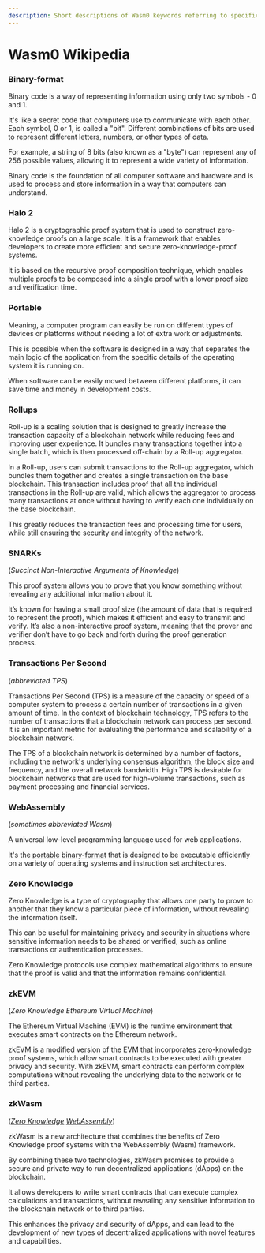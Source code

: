 ```yaml
---
description: Short descriptions of Wasm0 keywords referring to specific concepts
---
```


# Wasm0 Wikipedia

### Binary-format

Binary code is a way of representing information using only two symbols - 0 and 1.

It's like a secret code that computers use to communicate with each other. Each symbol, 0 or 1, is called a "bit". Different combinations of bits are used to represent different letters, numbers, or other types of data.

For example, a string of 8 bits (also known as a "byte") can represent any of 256 possible values, allowing it to represent a wide variety of information.

Binary code is the foundation of all computer software and hardware and is used to process and store information in a way that computers can understand.

### Halo 2

Halo 2 is a cryptographic proof system that is used to construct zero-knowledge proofs on a large scale. It is a framework that enables developers to create more efficient and secure zero-knowledge-proof systems.

It is based on the recursive proof composition technique, which enables multiple proofs to be composed into a single proof with a lower proof size and verification time.

### Portable

Meaning, a computer program can easily be run on different types of devices or platforms without needing a lot of extra work or adjustments.

This is possible when the software is designed in a way that separates the main logic of the application from the specific details of the operating system it is running on.

When software can be easily moved between different platforms, it can save time and money in development costs.

### Rollups

Roll-up is a scaling solution that is designed to greatly increase the transaction capacity of a blockchain network while reducing fees and improving user experience. It bundles many transactions together into a single batch, which is then processed off-chain by a Roll-up aggregator.

In a Roll-up, users can submit transactions to the Roll-up aggregator, which bundles them together and creates a single transaction on the base blockchain. This transaction includes proof that all the individual transactions in the Roll-up are valid, which allows the aggregator to process many transactions at once without having to verify each one individually on the base blockchain.

This greatly reduces the transaction fees and processing time for users, while still ensuring the security and integrity of the network.

### SNARKs

(_Succinct Non-Interactive Arguments of Knowledge_)

This proof system allows you to prove that you know something without revealing any additional information about it.

It’s known for having a small proof size (the amount of data that is required to represent the proof), which makes it efficient and easy to transmit and verify. It’s also a non-interactive proof system, meaning that the prover and verifier don’t have to go back and forth during the proof generation process.

### Transactions Per Second

(_abbreviated TPS_)

Transactions Per Second (TPS) is a measure of the capacity or speed of a computer system to process a certain number of transactions in a given amount of time. In the context of blockchain technology, TPS refers to the number of transactions that a blockchain network can process per second. It is an important metric for evaluating the performance and scalability of a blockchain network.

The TPS of a blockchain network is determined by a number of factors, including the network's underlying consensus algorithm, the block size and frequency, and the overall network bandwidth. High TPS is desirable for blockchain networks that are used for high-volume transactions, such as payment processing and financial services.

### WebAssembly

(_sometimes abbreviated Wasm_)

A universal low-level programming language used for web applications.

It's the [portable](wasm-0-wikipedia.md#portable) [binary-format](wasm-0-wikipedia.md#binary-format) that is designed to be executable efficiently on a variety of operating systems and instruction set architectures.

### Zero Knowledge

Zero Knowledge is a type of cryptography that allows one party to prove to another that they know a particular piece of information, without revealing the information itself.

This can be useful for maintaining privacy and security in situations where sensitive information needs to be shared or verified, such as online transactions or authentication processes.

Zero Knowledge protocols use complex mathematical algorithms to ensure that the proof is valid and that the information remains confidential.

### zkEVM

(_Zero Knowledge Ethereum Virtual Machine_)

The Ethereum Virtual Machine (EVM) is the runtime environment that executes smart contracts on the Ethereum network.

zkEVM is a modified version of the EVM that incorporates zero-knowledge proof systems, which allow smart contracts to be executed with greater privacy and security. With zkEVM, smart contracts can perform complex computations without revealing the underlying data to the network or to third parties.

### zkWasm

([_Zero Knowledge_](wasm-0-wikipedia.md#zero-knowledge) [_WebAssembly_](wasm-0-wikipedia.md#webassembly))

zkWasm is a new architecture that combines the benefits of Zero Knowledge proof systems with the WebAssembly (Wasm) framework.

By combining these two technologies, zkWasm promises to provide a secure and private way to run decentralized applications (dApps) on the blockchain.

It allows developers to write smart contracts that can execute complex calculations and transactions, without revealing any sensitive information to the blockchain network or to third parties.

This enhances the privacy and security of dApps, and can lead to the development of new types of decentralized applications with novel features and capabilities.
